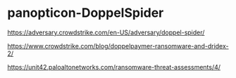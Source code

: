 # panopticon-DoppelSpider

https://adversary.crowdstrike.com/en-US/adversary/doppel-spider/

https://www.crowdstrike.com/blog/doppelpaymer-ransomware-and-dridex-2/

https://unit42.paloaltonetworks.com/ransomware-threat-assessments/4/
